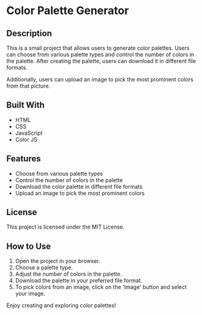 # Color Palette Generator

## Description

This is a small project that allows users to generate color palettes. Users can choose from various palette types and control the number of colors in the palette. After creating the palette, users can download it in different file formats. 

Additionally, users can upload an image to pick the most prominent colors from that picture.

## Built With

- HTML
- CSS
- JavaScript
- Color JS

## Features

- Choose from various palette types
- Control the number of colors in the palette
- Download the color palette in different file formats
- Upload an image to pick the most prominent colors

## License

This project is licensed under the MIT License.

## How to Use

1. Open the project in your browser.
2. Choose a palette type.
3. Adjust the number of colors in the palette.
4. Download the palette in your preferred file format.
5. To pick colors from an image, click on the 'Image' button and select your image.

Enjoy creating and exploring color palettes!

